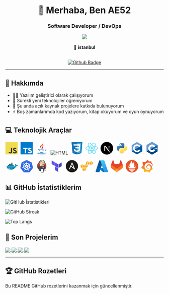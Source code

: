<div align="center">
  
# 👋 Merhaba, Ben AE52

### Software Developer / DevOps


<img src="https://readme-typing-svg.herokuapp.com/?lines=Yazılım%20Geliştiricisi;Teknoloji%20Meraklısı;Sürekli%20Öğrenen;&font=Pacifico&center=true&width=650&height=120&color=58a6ff&vCenter=true&size=45%22">

📍 **istanbul**

<img src="https://komarev.com/ghpvc/?username=AE52&style=flat-square&color=blue" alt=""/>

<div>
  <a href="https://github.com/AE52">
    <img src="https://img.shields.io/badge/GitHub-100000?style=for-the-badge&logo=github&logoColor=white" alt="Github Badge"/>
  </a>
  
  
</div>

</div>

---

## 🚀 Hakkımda

- 👨‍💻 Yazılım geliştirici olarak çalışıyorum
- 🌱 Sürekli yeni teknolojiler öğreniyorum
- 🔭 Şu anda açık kaynak projelere katkıda bulunuyorum
- ⚡ Boş zamanlarımda kod yazıyorum, kitap okuyorum ve oyun oynuyorum

## 💻 Teknolojik Araçlar

<div>
  <img src="https://github.com/devicons/devicon/blob/master/icons/javascript/javascript-original.svg" title="JavaScript" alt="JavaScript" width="40" height="40"/>&nbsp;
  <img src="https://github.com/devicons/devicon/blob/master/icons/typescript/typescript-original.svg" title="TypeScript" alt="TypeScript" width="40" height="40"/>&nbsp;
  <img src="https://github.com/devicons/devicon/blob/master/icons/java/java-original.svg" title="Java" alt="Java" width="40" height="40"/>&nbsp;
  <img src="https://github.com/devicons/devicon/blob/master/icons/html/html-original.svg" title="HTML" alt="HTML" width="40" height="40"/>&nbsp;
  <img src="https://github.com/devicons/devicon/blob/master/icons/css3/css3-original.svg" title="CSS" alt="CSS" width="40" height="40"/>&nbsp;
  <img src="https://github.com/devicons/devicon/blob/master/icons/react/react-original.svg" title="React" alt="React" width="40" height="40"/>&nbsp;
  <img src="https://github.com/devicons/devicon/blob/master/icons/nextjs/nextjs-original.svg" title="Next.js" alt="Next.js" width="40" height="40"/>&nbsp;
  <img src="https://github.com/devicons/devicon/blob/master/icons/python/python-original.svg" title="Python" alt="Python" width="40" height="40"/>&nbsp;
  <img src="https://github.com/devicons/devicon/blob/master/icons/c/c-original.svg" title="C" alt="C" width="40" height="40"/>&nbsp;
  <img src="https://github.com/devicons/devicon/blob/master/icons/cplusplus/cplusplus-original.svg" title="C++" alt="C++" width="40" height="40"/>&nbsp;
  
  <!-- DevOps Teknolojileri -->
  <img src="https://github.com/devicons/devicon/blob/master/icons/docker/docker-original.svg" title="Docker" alt="Docker" width="40" height="40"/>&nbsp;
  <img src="https://github.com/devicons/devicon/blob/master/icons/kubernetes/kubernetes-plain.svg" title="Kubernetes" alt="Kubernetes" width="40" height="40"/>&nbsp;
  <img src="https://github.com/devicons/devicon/blob/master/icons/jenkins/jenkins-original.svg" title="Jenkins" alt="Jenkins" width="40" height="40"/>&nbsp;
  <img src="https://github.com/devicons/devicon/blob/master/icons/terraform/terraform-original.svg" title="Terraform" alt="Terraform" width="40" height="40"/>&nbsp;
  <img src="https://github.com/devicons/devicon/blob/master/icons/ansible/ansible-original.svg" title="Ansible" alt="Ansible" width="40" height="40"/>&nbsp;
  <img src="https://github.com/devicons/devicon/blob/master/icons/amazonwebservices/amazonwebservices-original.svg" title="AWS" alt="AWS" width="40" height="40"/>&nbsp;
  <img src="https://github.com/devicons/devicon/blob/master/icons/azure/azure-original.svg" title="Azure" alt="Azure" width="40" height="40"/>&nbsp;
  <img src="https://github.com/devicons/devicon/blob/master/icons/gitlab/gitlab-original.svg" title="GitLab CI/CD" alt="GitLab CI/CD" width="40" height="40"/>&nbsp;
  <img src="https://github.com/devicons/devicon/blob/master/icons/prometheus/prometheus-original.svg" title="Prometheus" alt="Prometheus" width="40" height="40"/>&nbsp;
  <img src="https://github.com/devicons/devicon/blob/master/icons/grafana/grafana-original.svg" title="Grafana" alt="Grafana" width="40" height="40"/>&nbsp;
</div>

## 📊 GitHub İstatistiklerim

![GitHub İstatistikleri](https://github-readme-stats.vercel.app/api?username=AE52&show_icons=true&theme=radical)

![GitHub Streak](https://github-readme-streak-stats.herokuapp.com/?user=AE52&theme=dark&hide_border=true)

![Top Langs](https://github-readme-stats.vercel.app/api/top-langs/?username=AE52&layout=compact&theme=radical)


## 📂 Son Projelerim

<a href="https://github.com/AE52/AE52">
  <img align="center" src="https://github-readme-stats.vercel.app/api/pin/?username=AE52&repo=AE52&theme=buefy" />
</a>
<a href="https://github.com/AE52/githubtokenrepomanager">
  <img align="center" src="https://github-readme-stats.vercel.app/api/pin/?username=AE52&repo=githubtokenrepomanager&theme=buefy" />
</a>
<a href="https://github.com/AE52/erencangulkan">
  <img align="center" src="https://github-readme-stats.vercel.app/api/pin/?username=AE52&repo=erencangulkan&theme=buefy" />
</a>
<a href="https://github.com/AE52/java-swing-banking-desktopapp">
  <img align="center" src="https://github-readme-stats.vercel.app/api/pin/?username=AE52&repo=java-swing-banking-desktopapp&theme=buefy" />
</a>

---




## 🏆 GitHub Rozetleri
Bu README GitHub rozetlerini kazanmak için güncellenmiştir.